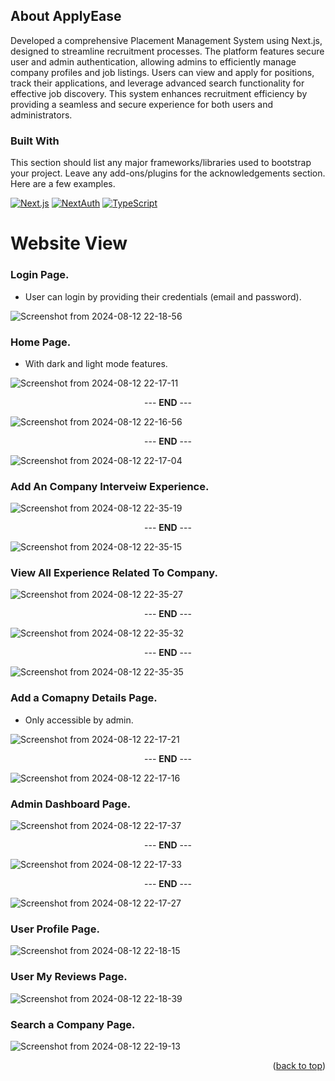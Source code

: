 <!-- Improved compatibility of back to top link: See: https://github.com/othneildrew/Best-README-Template/pull/73 -->
<a id="readme-top"></a>


<!-- ABOUT THE PROJECT -->
## About ApplyEase

Developed a comprehensive Placement Management System using Next.js, designed to streamline recruitment processes. The platform features secure user and admin authentication, allowing admins to efficiently manage company profiles and job listings. Users can view and apply for positions, track their applications, and leverage advanced search functionality for effective job discovery. This system enhances recruitment efficiency by providing a seamless and secure experience for both users and administrators.


### Built With

This section should list any major frameworks/libraries used to bootstrap your project. Leave any add-ons/plugins for the acknowledgements section. Here are a few examples.

[![Next.js](https://img.shields.io/badge/Next.js-000000?style=for-the-badge&logo=nextdotjs&logoColor=white)](https://nextjs.org/)
[![NextAuth](https://img.shields.io/badge/NextAuth-000000?style=for-the-badge&logo=auth0&logoColor=white)](https://next-auth.js.org/)
[![TypeScript](https://img.shields.io/badge/TypeScript-007ACC?style=for-the-badge&logo=typescript&logoColor=white)](https://www.typescriptlang.org/)


# Website View
### Login Page.
* User can login by providing their credentials (email and password).

![Screenshot from 2024-08-12 22-18-56](https://github.com/user-attachments/assets/1a438975-7be0-4f88-98ae-74352ce1a948)


### Home Page.
* With dark and light mode features.

![Screenshot from 2024-08-12 22-17-11](https://github.com/user-attachments/assets/3fa04c77-947a-4028-8a10-b5ab70945b0a)

<p align="center">--- <strong>END</strong> ---</p>

![Screenshot from 2024-08-12 22-16-56](https://github.com/user-attachments/assets/77a3141a-7456-4616-8e54-e5082900d532)

<p align="center">--- <strong>END</strong> ---</p>

![Screenshot from 2024-08-12 22-17-04](https://github.com/user-attachments/assets/84dea9bb-d615-4132-b0b2-c394d90d6c27)

### Add An Company Interveiw Experience.

![Screenshot from 2024-08-12 22-35-19](https://github.com/user-attachments/assets/48ab5ee7-8cdb-4405-b61a-7ba4557a938f)

<p align="center">--- <strong>END</strong> ---</p>

![Screenshot from 2024-08-12 22-35-15](https://github.com/user-attachments/assets/5632d17b-65db-47e8-814d-bf5b012064ab)

### View All Experience Related To Company.

![Screenshot from 2024-08-12 22-35-27](https://github.com/user-attachments/assets/a4cde086-e1e1-4adb-8798-b32e260ce5cd)

<p align="center">--- <strong>END</strong> ---</p>

![Screenshot from 2024-08-12 22-35-32](https://github.com/user-attachments/assets/2fd6f9fe-49fe-404f-8b90-a0c37f39c290)

<p align="center">--- <strong>END</strong> ---</p>

![Screenshot from 2024-08-12 22-35-35](https://github.com/user-attachments/assets/a9894d57-1f73-4cd5-9362-833d73765720)


### Add a Comapny Details Page.
* Only accessible by admin.
  
![Screenshot from 2024-08-12 22-17-21](https://github.com/user-attachments/assets/401a3d0b-4166-4a60-9d52-58c9217613fe)

<p align="center">--- <strong>END</strong> ---</p>

![Screenshot from 2024-08-12 22-17-16](https://github.com/user-attachments/assets/66cafe40-0455-45b7-a74d-4d37d2be9c1f)


### Admin Dashboard Page.

![Screenshot from 2024-08-12 22-17-37](https://github.com/user-attachments/assets/fc3912f5-dda8-41fd-98e9-b6726a42a838)

<p align="center">--- <strong>END</strong> ---</p>

![Screenshot from 2024-08-12 22-17-33](https://github.com/user-attachments/assets/752108ba-3afb-4d22-b8b4-61cd0c57f32e)

<p align="center">--- <strong>END</strong> ---</p>

![Screenshot from 2024-08-12 22-17-27](https://github.com/user-attachments/assets/1ef41b92-787c-4565-a368-c62ca8a3128b)


### User Profile Page.

![Screenshot from 2024-08-12 22-18-15](https://github.com/user-attachments/assets/d6a89b6f-9ba2-4432-acf4-62a90aa90507)


### User My Reviews Page.

![Screenshot from 2024-08-12 22-18-39](https://github.com/user-attachments/assets/5c6eb03d-5f1b-4dda-9013-7d0b0754ecc8)

### Search a Company Page.

![Screenshot from 2024-08-12 22-19-13](https://github.com/user-attachments/assets/9c3e51ac-3546-4a46-af4f-ddc2ad1012c0)

<p align="right">(<a href="#readme-top">back to top</a>)</p>


<!-- Badges -->
[React.js]: https://img.shields.io/badge/React-20232A?style=for-the-badge&logo=react&logoColor=61DAFB
[TypeScript]: https://img.shields.io/badge/TypeScript-007ACC?style=for-the-badge&logo=typescript&logoColor=white
[Node.js]: https://img.shields.io/badge/Node.js-43853D?style=for-the-badge&logo=node.js&logoColor=white
[Express.js]: https://img.shields.io/badge/Express.js-404D59?style=for-the-badge&logo=express&logoColor=white
[MongoDB]: https://img.shields.io/badge/MongoDB-4EA94B?style=for-the-badge&logo=mongodb&logoColor=white
[Recoil.js]: https://img.shields.io/badge/Recoil-3578E5?style=for-the-badge&logo=recoil&logoColor=white
[Prisma]: https://img.shields.io/badge/Prisma-2D3748?style=for-the-badge&logo=prisma&logoColor=white
[Zod]: https://img.shields.io/badge/Zod-233160?style=for-the-badge&logo=zod&logoColor=white
[SanityCMS]: https://img.shields.io/badge/Sanity_CMS-F03E2F?style=for-the-badge&logo=sanity&logoColor=white
[Stripe]: https://img.shields.io/badge/Stripe-008CDD?style=for-the-badge&logo=stripe&logoColor=white

<!-- Links -->
[React-url]: https://reactjs.org/
[TypeScript-url]: https://www.typescriptlang.org/
[Node-url]: https://nodejs.org/
[Express-url]: https://expressjs.com/
[MongoDB-url]: https://www.mongodb.com/
[Recoil-url]: https://recoiljs.org/
[Prisma-url]: https://www.prisma.io/
[Zod-url]: https://zod.dev/
[SanityCMS-url]: https://www.sanity.io/
[Stripe-url]: https://stripe.com/
